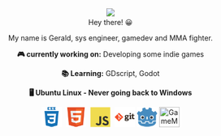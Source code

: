<div id="header" align="center">
  <img src="https://c.tenor.com/NwY5ppxLs_oAAAAd/kitten-keybo.gif" width="100"/>
</div>

<div align="center">
Hey there! 😀

My name is Gerald, sys engineer, gamedev and MMA fighter.
  
  <b>🎮 currently working on:</b> Developing some indie games
  
  <b>📚 Learning:</b> GDscript, Godot
  
  <b>🖥️ Ubuntu Linux - Never going back to Windows</b>
   
  <div>
  <img src="https://github.com/devicons/devicon/blob/master/icons/css3/css3-plain-wordmark.svg"  title="CSS3" alt="CSS" width="40" height="40"/>&nbsp;
  <img src="https://github.com/devicons/devicon/blob/master/icons/html5/html5-original.svg" title="HTML5" alt="HTML" width="40" height="40"/>&nbsp;
  <img src="https://github.com/devicons/devicon/blob/master/icons/javascript/javascript-original.svg" title="JavaScript" alt="JavaScript" width="40" height="40"/>&nbsp;
  <img src="https://github.com/devicons/devicon/blob/master/icons/git/git-original-wordmark.svg" title="Git" **alt="Git" width="40" height="40"/>
  <img src="https://github.com/devicons/devicon/blob/master/icons/godot/godot-original.svg" title="Godot" **alt="Godot" width="40" height="40"/>
  <img src="https://www.svgrepo.com/show/331267/yoyo-games.svg" title="GameMaker" **alt="GameMaker" width="40" height="40"/>
</div>
  
</div>
